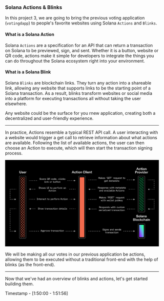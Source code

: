 <h3>Solana Actions & Blinks</h3>

In this project 3, we are going to bring the previous voting application (`votingdapp`) to people's favorite websites using Solana `Actions` and `Blinks`.

#### What is a Solana Action

Solana `Actions` are a specification for an API that can return a transaction on Solana to be previewed, sign, and sent. Whether it is a button, website or QR code, actions make it simple for developers to integrate the things you can do throughout the Solana ecosystem right into your environment.

#### What is a Solana Blink

Solana `Blinks` are blockchain links. They turn any action into a shareable link, allowing any website that supports links to be the starting point of a Solana transaction. As a result, blinks transform websites or social media into a platform for executing transactions all without taking the user elsewhere.

Any website could be the surface for you rnew application, creating both a decentralized and user-friendly experience.

---

In practice, Actions resemble a typical REST API call. A user interacting with a website would trigger a get call to retrieve information about what actions are available. Following the list of available actions, the user can then choose an Action to execute, which will then start the transaction signing process.

![Screenshot of Solana Blinks and Actions Illustration](./assets/Solana-Blinks-and-Actions-Illustration.png 'Solana Blinks and Action diagramatic explanation')

We will be making all our votes in our previous application be actions, allowing them to be executed without a traditional front-end with the help of blinks (as the front-end).

---

Now that we've had an overview of blinks and actions, let's get started building them.

Timestamp - [1:50:00 - 1:51:56]
